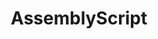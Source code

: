 ---
codehost: https://github.com/AssemblyScript
logohandle: assemblyscript
sort: assemblyscript
title: AssemblyScript
twitter: https://x.com/AssemblyScript
website: https://www.assemblyscript.org/
---